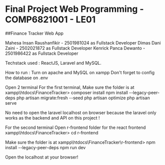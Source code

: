 # Final Project Web Programming - COMP6821001 - LE01

##Finance Tracker Web App 

Mahesa Insan Raushanfikir - 2501981024 as Fullstack Developer
Dimas Dani Zaini - 2502021872 as Fullstack Developer
Kenrick Panca Dewanto - 2501986422 as Fullstack Developer 

Techstack used : ReactJS, Laravel and MySQL.

How to run : 
Turn on apache and MySQL on xampp
Don't forget to config the database on .env

Open 2 terminal 
For the first terminal, 
Make sure the folder is at xampp\htdocs\FinanceTracker> 
composer install
npm install --legacy-peer-deps
php artisan migrate:fresh --seed
php artisan optimize
php artisan serve

No need to open the laravel localhost on browser because the laravel only works as the backend and API on this project !

For the second terminal
Open r-frontend folder for the react frontend 
xampp\htdocs\FinanceTracker> cd r-frontend

Make sure the folder is at xampp\htdocs\FinanceTracker\r-frontend>
npm install --legacy-peer-deps
npm run dev

Open the localhost at your browser!

